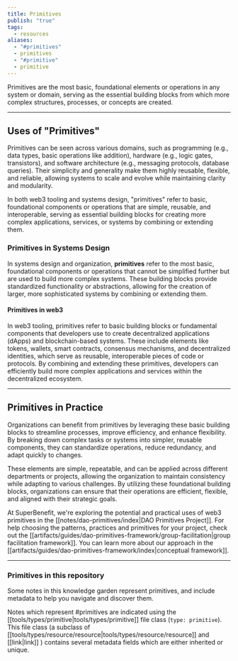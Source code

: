 ```yaml
---
title: Primitives
publish: "true"
tags:
  - resources
aliases:
  - "#primitives"
  - primitives
  - "#primitive"
  - primitive
---
```


Primitives are the most basic, foundational elements or operations in any system or domain, serving as the essential building blocks from which more complex structures, processes, or concepts are created.

---

## Uses of "Primitives"

Primitives can be seen across various domains, such as programming (e.g., data types, basic operations like addition), hardware (e.g., logic gates, transistors), and software architecture (e.g., messaging protocols, database queries). Their simplicity and generality make them highly reusable, flexible, and reliable, allowing systems to scale and evolve while maintaining clarity and modularity.

In both web3 tooling and systems design, "primitives" refer to basic, foundational components or operations that are simple, reusable, and interoperable, serving as essential building blocks for creating more complex applications, services, or systems by combining or extending them.

### Primitives in Systems Design

In systems design and organization, **primitives** refer to the most basic, foundational components or operations that cannot be simplified further but are used to build more complex systems. These building blocks provide standardized functionality or abstractions, allowing for the creation of larger, more sophisticated systems by combining or extending them.

#### Primitives in web3

In web3 tooling, primitives refer to basic building blocks or fundamental components that developers use to create decentralized applications (dApps) and blockchain-based systems. These include elements like tokens, wallets, smart contracts, consensus mechanisms, and decentralized identities, which serve as reusable, interoperable pieces of code or protocols. By combining and extending these primitives, developers can efficiently build more complex applications and services within the decentralized ecosystem.

---

## Primitives in Practice

Organizations can benefit from primitives by leveraging these basic building blocks to streamline processes, improve efficiency, and enhance flexibility. By breaking down complex tasks or systems into simpler, reusable components, they can standardize operations, reduce redundancy, and adapt quickly to changes.

These elements are simple, repeatable, and can be applied across different departments or projects, allowing the organization to maintain consistency while adapting to various challenges. By utilizing these foundational building blocks, organizations can ensure that their operations are efficient, flexible, and aligned with their strategic goals.

At SuperBenefit, we're exploring the potential and practical uses of web3 primitives in the [[notes/dao-primitives/index|DAO Primitives Project]]. For help choosing the patterns, practices and primitives for your project, check out the [[artifacts/guides/dao-primitives-framework/group-facilitation|group facilitation framework]]. You can learn more about our approach in the [[artifacts/guides/dao-primitives-framework/index|conceptual framework]].

---

### Primitives in this repository

Some notes in this knowledge garden represent primitives, and include metadata to help you navigate and discover them.

Notes which represent #primitives are indicated using the [[tools/types/primitive|tools/types/primitive]] file class (`type: primitive`). This file class (a subclass of [[tools/types/resource/resource|tools/types/resource/resource]] and [[link|link]] ) contains several metadata fields which are either inherited or unique.
